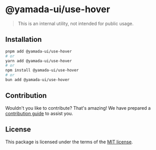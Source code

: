 # @yamada-ui/use-hover

> This is an internal utility, not intended for public usage.

## Installation

```sh
pnpm add @yamada-ui/use-hover
# or
yarn add @yamada-ui/use-hover
# or
npm install @yamada-ui/use-hover
# or
bun add @yamada-ui/use-hover
```

## Contribution

Wouldn't you like to contribute? That's amazing! We have prepared a [contribution guide](https://github.com/yamada-ui/yamada-ui/blob/main/CONTRIBUTING.md) to assist you.

## License

This package is licensed under the terms of the
[MIT license](https://github.com/yamada-ui/yamada-ui/blob/main/LICENSE).
